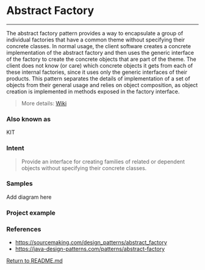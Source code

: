 # Abstract Factory

---

The abstract factory pattern provides a way to encapsulate a group of individual factories that have a common theme without specifying their concrete classes.
In normal usage, the client software creates a concrete implementation of the abstract factory and then uses the generic interface of the factory to create the concrete objects that are part of the theme.
The client does not know (or care) which concrete objects it gets from each of these internal factories, since it uses only the generic interfaces of their products.
This pattern separates the details of implementation of a set of objects from their general usage and relies on object composition, as object creation is implemented in methods exposed in the factory interface.

> More details: [Wiki](https://en.wikipedia.org/wiki/Abstract_factory_pattern)

### Also known as
KIT
### Intent
> Provide an interface for creating families of related or dependent objects without specifying their concrete classes.

### Samples
Add diagram here

### Project example

### References
- https://sourcemaking.com/design_patterns/abstract_factory
- https://java-design-patterns.com/patterns/abstract-factory

[Return to README.md](../../README.md)
